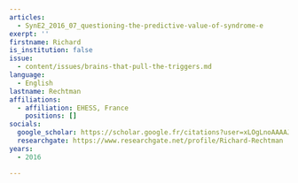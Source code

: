```yaml
---
articles:
  - SynE2_2016_07_questioning-the-predictive-value-of-syndrome-e
exerpt: ''
firstname: Richard
is_institution: false
issue:
  - content/issues/brains-that-pull-the-triggers.md
language:
  - English
lastname: Rechtman
affiliations:
  - affiliation: EHESS, France
    positions: []
socials:
  google_scholar: https://scholar.google.fr/citations?user=xLOgLnoAAAAJ&hl=fr
  researchgate: https://www.researchgate.net/profile/Richard-Rechtman
years:
  - 2016

---
```

